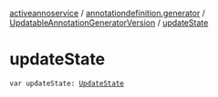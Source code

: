 [activeannoservice](../../index.md) / [annotationdefinition.generator](../index.md) / [UpdatableAnnotationGeneratorVersion](index.md) / [updateState](./update-state.md)

# updateState

`var updateState: `[`UpdateState`](../-update-state/index.md)